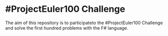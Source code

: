 #  #ProjectEuler100 Challenge

The aim of this repository is to participateto the #ProjectEuler100 Challenge and solve the first hundred problems with the F# language.